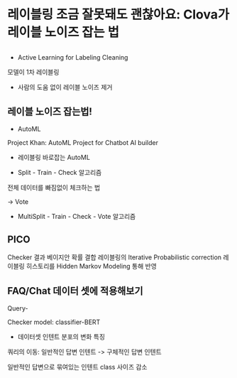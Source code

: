 # 레이블링 조금 잘못돼도 괜찮아요: Clova가 레이블 노이즈 잡는 법

## 

* Active Learning for Labeling Cleaning

모델이 1차 레이블링

* 사람의 도움 없이 레이블 노이즈 제거

## 레이블 노이즈 잡는법!

* AutoML

Project Khan: AutoML Project for Chatbot AI builder

* 레이블링 바로잡는 AutoML

* Split - Train - Check 알고리즘

전체 데이터를 빠짐없이 체크하는 법

-> Vote

* MultiSplit - Train - Check - Vote 알고리즘

## PICO

Checker 결과 베이지안 확률 결합
레이블링의 Iterative Probabilistic correction
레이블링 히스토리를 Hidden Markov Modeling 통해 반영

## FAQ/Chat 데이터 셋에 적용해보기

Query-

Checker model: classifier-BERT

* 데이터셋 인텐트 분포의 변화 특징

쿼리의 이동: 일반적인 답변 인텐트 -> 구체적인 답변 인텐트

일반적인 답변으로 묶여있는 인텐트 class 사이즈 감소


